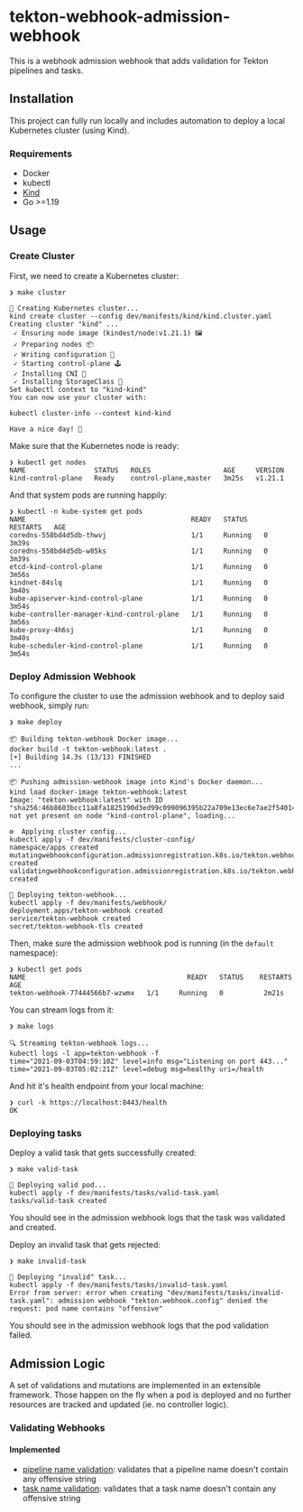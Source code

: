 # tekton-webhook-admission-webhook
This is a webhook admission webhook that adds validation for Tekton pipelines and tasks.

## Installation
This project can fully run locally and includes automation to deploy a local Kubernetes cluster (using Kind).

### Requirements
* Docker
* kubectl
* [Kind](https://kind.sigs.k8s.io/docs/user/quick-start/#installation)
* Go >=1.19

## Usage
### Create Cluster
First, we need to create a Kubernetes cluster:
```
❯ make cluster

🔧 Creating Kubernetes cluster...
kind create cluster --config dev/manifests/kind/kind.cluster.yaml
Creating cluster "kind" ...
 ✓ Ensuring node image (kindest/node:v1.21.1) 🖼
 ✓ Preparing nodes 📦
 ✓ Writing configuration 📜
 ✓ Starting control-plane 🕹️
 ✓ Installing CNI 🔌
 ✓ Installing StorageClass 💾
Set kubectl context to "kind-kind"
You can now use your cluster with:

kubectl cluster-info --context kind-kind

Have a nice day! 👋
```

Make sure that the Kubernetes node is ready:
```
❯ kubectl get nodes
NAME                 STATUS   ROLES                  AGE     VERSION
kind-control-plane   Ready    control-plane,master   3m25s   v1.21.1
```

And that system pods are running happily:
```
❯ kubectl -n kube-system get pods
NAME                                         READY   STATUS    RESTARTS   AGE
coredns-558bd4d5db-thwvj                     1/1     Running   0          3m39s
coredns-558bd4d5db-w85ks                     1/1     Running   0          3m39s
etcd-kind-control-plane                      1/1     Running   0          3m56s
kindnet-84slq                                1/1     Running   0          3m40s
kube-apiserver-kind-control-plane            1/1     Running   0          3m54s
kube-controller-manager-kind-control-plane   1/1     Running   0          3m56s
kube-proxy-4h6sj                             1/1     Running   0          3m40s
kube-scheduler-kind-control-plane            1/1     Running   0          3m54s
```

### Deploy Admission Webhook
To configure the cluster to use the admission webhook and to deploy said webhook, simply run:
```
❯ make deploy

📦 Building tekton-webhook Docker image...
docker build -t tekton-webhook:latest .
[+] Building 14.3s (13/13) FINISHED
...

📦 Pushing admission-webhook image into Kind's Docker daemon...
kind load docker-image tekton-webhook:latest
Image: "tekton-webhook:latest" with ID "sha256:46b8603bcc11a8fa1825190d3ed99c099096395b22a709e13ec6e7ae2f54014d" not yet present on node "kind-control-plane", loading...

⚙️  Applying cluster config...
kubectl apply -f dev/manifests/cluster-config/
namespace/apps created
mutatingwebhookconfiguration.admissionregistration.k8s.io/tekton.webhook.config created
validatingwebhookconfiguration.admissionregistration.k8s.io/tekton.webhook.config created

🚀 Deploying tekton-webhook...
kubectl apply -f dev/manifests/webhook/
deployment.apps/tekton-webhook created
service/tekton-webhook created
secret/tekton-webhook-tls created
```

Then, make sure the admission webhook pod is running (in the `default` namespace):
```
❯ kubectl get pods
NAME                                        READY   STATUS    RESTARTS   AGE
tekton-webhook-77444566b7-wzwmx   1/1     Running   0          2m21s
```

You can stream logs from it:
```
❯ make logs

🔍 Streaming tekton-webhook logs...
kubectl logs -l app=tekton-webhook -f
time="2021-09-03T04:59:10Z" level=info msg="Listening on port 443..."
time="2021-09-03T05:02:21Z" level=debug msg=healthy uri=/health
```

And hit it's health endpoint from your local machine:
```
❯ curl -k https://localhost:8443/health
OK
```

### Deploying tasks
Deploy a valid task that gets successfully created:
```
❯ make valid-task

🚀 Deploying valid pod...
kubectl apply -f dev/manifests/tasks/valid-task.yaml
tasks/valid-task created
```
You should see in the admission webhook logs that the task was validated and created.

Deploy an invalid task that gets rejected:
```
❯ make invalid-task

🚀 Deploying "invalid" task...
kubectl apply -f dev/manifests/tasks/invalid-task.yaml
Error from server: error when creating "dev/manifests/tasks/invalid-task.yaml": admission webhook "tekton.webhook.config" denied the request: pod name contains "offensive"
```
You should see in the admission webhook logs that the pod validation failed.


## Admission Logic
A set of validations and mutations are implemented in an extensible framework. Those happen on the fly when a pod is deployed and no further resources are tracked and updated (ie. no controller logic).

### Validating Webhooks
#### Implemented
- [pipeline name validation](pkg/validation/name_validator.go): validates that a pipeline name doesn't contain any offensive string
- [task name validation](pkg/validation/name_validator.go): validates that a task name doesn't contain any offensive string


